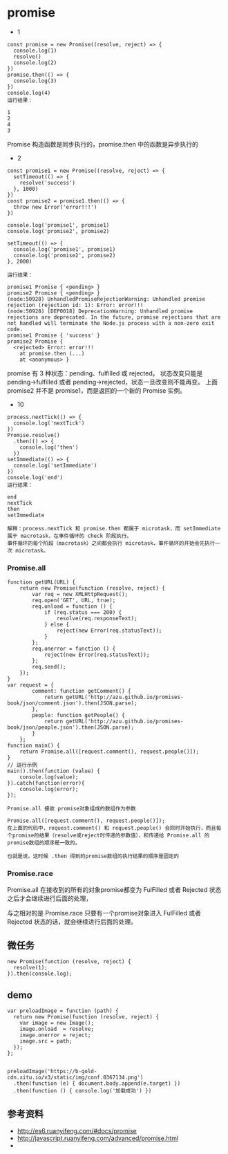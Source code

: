 # promise


* 1
```
const promise = new Promise((resolve, reject) => {
  console.log(1)
  resolve()
  console.log(2)
})
promise.then(() => {
  console.log(3)
})
console.log(4)
运行结果：

1
2
4
3
```

Promise 构造函数是同步执行的，promise.then 中的函数是异步执行的


* 2

```
const promise1 = new Promise((resolve, reject) => {
  setTimeout(() => {
    resolve('success')
  }, 1000)
})
const promise2 = promise1.then(() => {
  throw new Error('error!!!')
})

console.log('promise1', promise1)
console.log('promise2', promise2)

setTimeout(() => {
  console.log('promise1', promise1)
  console.log('promise2', promise2)
}, 2000)

运行结果：

promise1 Promise { <pending> }
promise2 Promise { <pending> }
(node:50928) UnhandledPromiseRejectionWarning: Unhandled promise rejection (rejection id: 1): Error: error!!!
(node:50928) [DEP0018] DeprecationWarning: Unhandled promise rejections are deprecated. In the future, promise rejections that are not handled will terminate the Node.js process with a non-zero exit code.
promise1 Promise { 'success' }
promise2 Promise {
  <rejected> Error: error!!!
    at promise.then (...)
    at <anonymous> }
```

promise 有 3 种状态：pending、fulfilled 或 rejected。
状态改变只能是 pending->fulfilled 或者 pending->rejected，状态一旦改变则不能再变。
上面 promise2 并不是 promise1，而是返回的一个新的 Promise 实例。



* 10

```
process.nextTick(() => {
  console.log('nextTick')
})
Promise.resolve()
  .then(() => {
    console.log('then')
  })
setImmediate(() => {
  console.log('setImmediate')
})
console.log('end')
运行结果：

end
nextTick
then
setImmediate

解释：process.nextTick 和 promise.then 都属于 microtask，而 setImmediate 属于 macrotask，在事件循环的 check 阶段执行。
事件循环的每个阶段（macrotask）之间都会执行 microtask，事件循环的开始会先执行一次 microtask。
```



### Promise.all

```
function getURL(URL) {
    return new Promise(function (resolve, reject) {
        var req = new XMLHttpRequest();
        req.open('GET', URL, true);
        req.onload = function () {
            if (req.status === 200) {
                resolve(req.responseText);
            } else {
                reject(new Error(req.statusText));
            }
        };
        req.onerror = function () {
            reject(new Error(req.statusText));
        };
        req.send();
    });
}
var request = {
        comment: function getComment() {
            return getURL('http://azu.github.io/promises-book/json/comment.json').then(JSON.parse);
        },
        people: function getPeople() {
            return getURL('http://azu.github.io/promises-book/json/people.json').then(JSON.parse);
        }
    };
function main() {
    return Promise.all([request.comment(), request.people()]);
}
// 运行示例
main().then(function (value) {
    console.log(value);
}).catch(function(error){
    console.log(error);
});

Promise.all 接收 promise对象组成的数组作为参数

Promise.all([request.comment(), request.people()]);
在上面的代码中，request.comment() 和 request.people() 会同时开始执行，而且每个promise的结果（resolve或reject时传递的参数值），和传递给 Promise.all 的promise数组的顺序是一致的。

也就是说，这时候 .then 得到的promise数组的执行结果的顺序是固定的
```

### Promise.race

Promise.all 在接收到的所有的对象promise都变为 FulFilled 或者 Rejected 状态之后才会继续进行后面的处理， 

与之相对的是 Promise.race 只要有一个promise对象进入 FulFilled 或者 Rejected 状态的话，就会继续进行后面的处理。

## 微任务

```
new Promise(function (resolve, reject) {
  resolve(1);
}).then(console.log);
```


## demo
```
var preloadImage = function (path) {
  return new Promise(function (resolve, reject) {
    var image = new Image();
    image.onload  = resolve;
    image.onerror = reject;
    image.src = path;
  });
};


preloadImage('https://b-gold-cdn.xitu.io/v3/static/img/conf.0367134.png')
  .then(function (e) { document.body.append(e.target) })
  .then(function () { console.log('加载成功') })
```


## 参考资料
- http://es6.ruanyifeng.com/#docs/promise
- http://javascript.ruanyifeng.com/advanced/promise.html
- 
